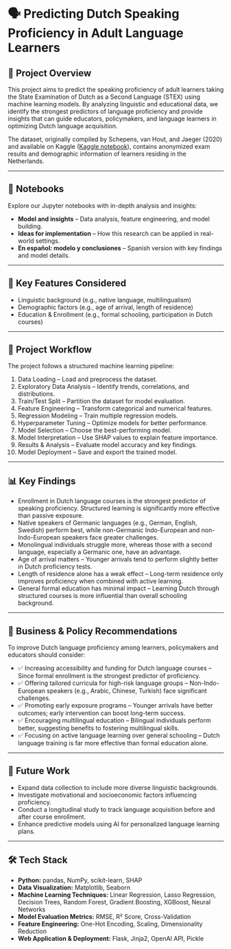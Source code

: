 # 🗣️ Predicting Dutch Speaking Proficiency in Adult Language Learners

## 📌 Project Overview
This project aims to predict the speaking proficiency of adult learners taking the State Examination of Dutch as a Second Language (STEX) using machine learning models. By analyzing linguistic and educational data, we identify the strongest predictors of language proficiency and provide insights that can guide educators, policymakers, and language learners in optimizing Dutch language acquisition.

The dataset, originally compiled by Schepens, van Hout, and Jaeger (2020) and available on Kaggle ([Kaggle notebook](https://www.kaggle.com/)), contains anonymized exam results and demographic information of learners residing in the Netherlands.

---

## 📖 Notebooks
Explore our Jupyter notebooks with in-depth analysis and insights:

- **Model and insights** – Data analysis, feature engineering, and model building.
- **Ideas for implementation** – How this research can be applied in real-world settings.
- **En español: modelo y conclusiones** – Spanish version with key findings and model details.

---

## 🔑 Key Features Considered
- Linguistic background (e.g., native language, multilingualism)  
- Demographic factors (e.g., age of arrival, length of residence)  
- Education & Enrollment (e.g., formal schooling, participation in Dutch courses)  

---

## 🚀 Project Workflow
The project follows a structured machine learning pipeline:

1. Data Loading – Load and preprocess the dataset.  
2. Exploratory Data Analysis – Identify trends, correlations, and distributions.  
3. Train/Test Split – Partition the dataset for model evaluation.  
4. Feature Engineering – Transform categorical and numerical features.  
5. Regression Modeling – Train multiple regression models.  
6. Hyperparameter Tuning – Optimize models for better performance.  
7. Model Selection – Choose the best-performing model.  
8. Model Interpretation – Use SHAP values to explain feature importance.  
9. Results & Analysis – Evaluate model accuracy and key findings.  
10. Model Deployment – Save and export the trained model.  

---

## 📊 Key Findings
- Enrollment in Dutch language courses is the strongest predictor of speaking proficiency. Structured learning is significantly more effective than passive exposure.  
- Native speakers of Germanic languages (e.g., German, English, Swedish) perform best, while non-Germanic Indo-European and non-Indo-European speakers face greater challenges.  
- Monolingual individuals struggle more, whereas those with a second language, especially a Germanic one, have an advantage.  
- Age of arrival matters – Younger arrivals tend to perform slightly better in Dutch proficiency tests.  
- Length of residence alone has a weak effect – Long-term residence only improves proficiency when combined with active learning.  
- General formal education has minimal impact – Learning Dutch through structured courses is more influential than overall schooling background.  

---

## 🎯 Business & Policy Recommendations
To improve Dutch language proficiency among learners, policymakers and educators should consider:

- ✅ Increasing accessibility and funding for Dutch language courses – Since formal enrollment is the strongest predictor of proficiency.  
- ✅ Offering tailored curricula for high-risk language groups – Non-Indo-European speakers (e.g., Arabic, Chinese, Turkish) face significant challenges.  
- ✅ Promoting early exposure programs – Younger arrivals have better outcomes; early intervention can boost long-term success.  
- ✅ Encouraging multilingual education – Bilingual individuals perform better, suggesting benefits to fostering multilingual skills.  
- ✅ Focusing on active language learning over general schooling – Dutch language training is far more effective than formal education alone.  

---

## 🔬 Future Work
- Expand data collection to include more diverse linguistic backgrounds.  
- Investigate motivational and socioeconomic factors influencing proficiency.  
- Conduct a longitudinal study to track language acquisition before and after course enrollment.  
- Enhance predictive models using AI for personalized language learning plans.  

---

## 🛠️ Tech Stack
- **Python:** pandas, NumPy, scikit-learn, SHAP  
- **Data Visualization:** Matplotlib, Seaborn  
- **Machine Learning Techniques:** Linear Regression, Lasso Regression, Decision Trees, Random Forest, Gradient Boosting, XGBoost, Neural Networks  
- **Model Evaluation Metrics:** RMSE, R² Score, Cross-Validation  
- **Feature Engineering:** One-Hot Encoding, Scaling, Dimensionality Reduction  
- **Web Application & Deployment:** Flask, Jinja2, OpenAI API, Pickle  

